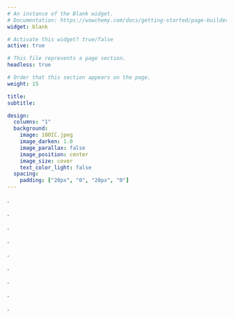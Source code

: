 ```yaml
---
# An instance of the Blank widget.
# Documentation: https://wowchemy.com/docs/getting-started/page-builder/
widget: blank

# Activate this widget? true/false
active: true 

# This file represents a page section.
headless: true

# Order that this section appears on the page.
weight: 15

title: 
subtitle:

design:
  columns: "1"
  background:
    image: 100IC.jpeg
    image_darken: 1.0
    image_parallax: false 
    image_position: center
    image_size: cover
    text_color_light: false
  spacing:
    padding: ["20px", "0", "20px", "0"]
---
```

.

.

.

.

.

.

.

.

.
